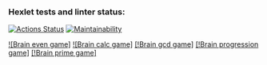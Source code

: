 ### Hexlet tests and linter status:
[![Actions Status](https://github.com/BaronDeFitenbah/frontend-project-44/workflows/hexlet-check/badge.svg)](https://github.com/BaronDeFitenbah/frontend-project-44/actions)
[![Maintainability](https://api.codeclimate.com/v1/badges/ec758f40e83a2e1edd15/maintainability)](https://codeclimate.com/github/BaronDeFitenbah/frontend-project-44/maintainability)

[![Brain even game]](https://asciinema.org/a/558120)
[![Brain calc game]](https://asciinema.org/a/558367)
[[!Brain gcd game]](https://asciinema.org/a/558368)
[[!Brain progression game]](https://asciinema.org/a/558377)
[[!Brain prime game]](https://asciinema.org/a/558378)
